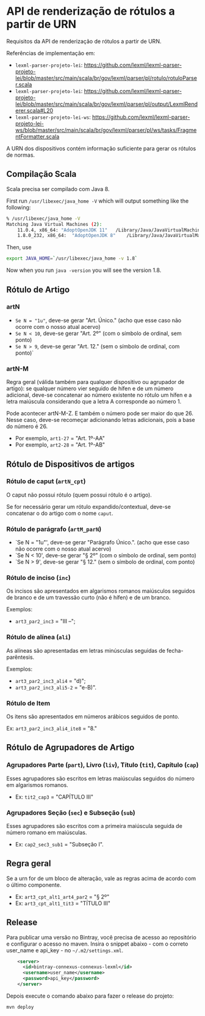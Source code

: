 # API de renderização de rótulos a partir de URN

Requisitos da API de renderização de rótulos a partir de URN.

Referências de implementação em:
- `lexml-parser-projeto-lei`: https://github.com/lexml/lexml-parser-projeto-lei/blob/master/src/main/scala/br/gov/lexml/parser/pl/rotulo/rotuloParser.scala
- `lexml-parser-projeto-lei`: https://github.com/lexml/lexml-parser-projeto-lei/blob/master/src/main/scala/br/gov/lexml/parser/pl/output/LexmlRenderer.scala#L20
- `lexml-parser-projeto-lei-ws`: https://github.com/lexml/lexml-parser-projeto-lei-ws/blob/master/src/main/scala/br/gov/lexml/parser/pl/ws/tasks/FragmentFormatter.scala

A URN dos dispositivos contém informação suficiente para gerar os rótulos de normas. 


## Compilação Scala

Scala precisa ser compilado com Java 8.

First run `/usr/libexec/java_home -V` which will output something like the following:

```sh
% /usr/libexec/java_home -V
Matching Java Virtual Machines (2):
    11.0.4, x86_64:	"AdoptOpenJDK 11"	/Library/Java/JavaVirtualMachines/adoptopenjdk-11.jdk/Contents/Home
    1.8.0_232, x86_64:	"AdoptOpenJDK 8"	/Library/Java/JavaVirtualMachines/adoptopenjdk-8.jdk/Contents/Home
```

Then, use 

```sh
export JAVA_HOME=`/usr/libexec/java_home -v 1.8`
```

Now when you run `java -version` you will see the version 1.8.


## Rótulo de Artigo

### artN 

- `Se N = "1u"`, deve-se gerar "Art. Único." (acho que esse caso não ocorre com o nosso atual acervo)
- `Se N < 10`, deve-se gerar "Art. 2º"  (com o símbolo de ordinal, sem ponto)
- `Se N > 9`, deve-se gerar  "Art. 12." (sem o símbolo de ordinal, com ponto)`

### artN-M

Regra geral (válida também para qualquer dispositivo ou agrupador de artigo): se qualquer número vier seguido de hífen e de um número adicional, deve-se concatenar ao número existente no rótulo um hífen e a letra maiúscula considerando que a letra A corresponde ao número 1. 

Pode acontecer  artN-M-Z. E também o número pode ser maior do que 26. Nesse caso, deve-se recomeçar adicionando letras adicionais, pois a base do número é 26. 

- Por exemplo, `art1-27` = "Art. 1º-AA"
- Por exemplo, `art2-28` = "Art. 1º-AB"

## Rótulo de Dispositivos de artigos

### Rótulo de caput (`artN_cpt`)

O caput não possui rótulo (quem possui rótulo é o artigo). 

Se for necessário gerar um rótulo expandido/contextual, deve-se concatenar o do artigo com o nome ``caput``.

### Rótulo de parágrafo (`artM_parN`)

- `Se N = "1u"', deve-se gerar "Parágrafo Único.". (acho que esse caso não ocorre com o nosso atual acervo)
- `Se N < 10', deve-se gerar "§ 2º"  (com o símbolo de ordinal, sem ponto)
- `Se N > 9', deve-se gerar  "§ 12." (sem o símbolo de ordinal, com ponto)

### Rótulo de inciso (`inc`)

Os incisos são apresentados em algarismos romanos maiúsculos seguidos de branco e de um travessão curto (não é hífen) e de um branco. 

Exemplos: 
- `art3_par2_inc3` = "III –";   

### Rótulo de alínea (`ali`)

As alíneas são apresentadas em letras minúsculas seguidas de fecha-parêntesis.

Exemplos: 
- `art3_par2_inc3_ali4` = "d)";   
- `art3_par2_inc3_ali5-2` = "e-B)".

### Rótulo de Item

Os itens são apresentados em números arábicos seguidos de ponto.

Ex: `art3_par2_inc3_ali4_ite8` = "8."

## Rótulo de Agrupadores de Artigo

### Agrupadores Parte (`part`), Livro (`liv`), Título (`tit`), Capítulo (`cap`) 

Esses agrupadores são escritos em letras maiúsculas seguidos do número em algarismos romanos.

- Ex: `tit2_cap3` =  "CAPÍTULO III"

### Agrupadores  Seção (`sec`) e Subseção (`sub`) 

Esses agrupadores são escritos com a primeira maiúscula seguida de número romano em maiúsculas.

- Ex: `cap2_sec3_sub1` = "Subseção I".

## Regra geral

Se a urn for de um bloco de alteração, vale as regras acima de acordo com o último componente.

- Ex: `art3_cpt_alt1_art4_par2` = "§ 2º"
- Ex: `art3_cpt_alt1_tit3` =  "TÍTULO III"

## Release

Para publicar uma versão no Bintray, você precisa de acesso ao repositório e configurar o acesso
no maven. Insira o snippet abaixo - com o correto user_name e api_key - no `~/.m2/settings.xml`.

```xml
    <server>
      <id>bintray-connexus-connexus-lexml</id>
      <username>user_name</username>
      <password>api_key</password>
    </server>
```

Depois execute o comando abaixo para fazer o release do projeto:

    mvn deploy


